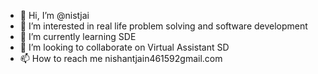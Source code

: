 - 👋 Hi, I’m @nistjai
- 👀 I’m interested in real life problem solving and software development
- 🌱 I’m currently learning SDE
- 💞️ I’m looking to collaborate on Virtual Assistant SD
- 📫 How to reach me nishantjain461592gmail.com

<!---
nistjai/nistjai is a ✨ special ✨ repository because its `README.md` (this file) appears on your GitHub profile.
You can click the Preview link to take a look at your changes.
--->
